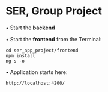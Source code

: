 # SER, Group Project

• Start the **backend**

• Start the **frontend** from the Terminal:
```
cd ser_app_project/frontend
npm install
ng s -o
```

• Application starts here:
```
http://localhost:4200/
```


 
